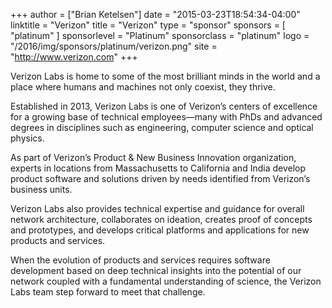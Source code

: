 +++
author = ["Brian Ketelsen"]
date = "2015-03-23T18:54:34-04:00"
linktitle = "Verizon"
title = "Verizon"
type = "sponsor"
sponsors = [ "platinum" ] 
sponsorlevel = "Platinum"
sponsorclass = "platinum"
logo = "/2016/img/sponsors/platinum/verizon.png"
site = "http://www.verizon.com"
+++

Verizon Labs is home to some of the most brilliant minds in the world and a place where humans and machines not only coexist, they thrive. 

Established in 2013, Verizon Labs is one of Verizon’s centers of excellence for a growing base of technical employees—many with PhDs and advanced degrees in disciplines such as engineering, computer science and optical physics. 

As part of Verizon’s Product & New Business Innovation organization, experts in locations from Massachusetts to California and India develop product software and solutions driven by needs identified from Verizon’s business units. 

Verizon Labs also provides technical expertise and guidance for overall network architecture, collaborates on ideation, creates proof of concepts and prototypes, and develops critical platforms and applications for new products and services.

When the evolution of products and services requires software development based on deep technical insights into the potential of our network coupled with a fundamental understanding of science, the Verizon Labs team step forward to meet that challenge.
